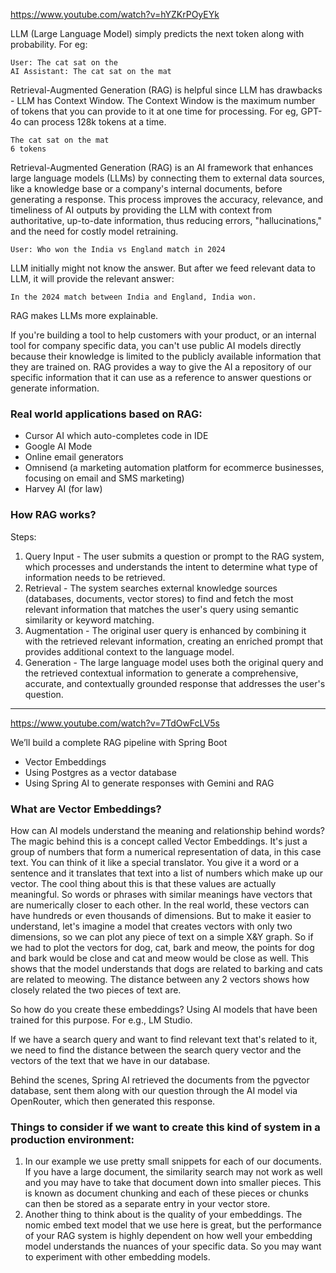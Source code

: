 https://www.youtube.com/watch?v=hYZKrPOyEYk

LLM (Large Language Model) simply predicts the next token along with probability. For eg:
```
User: The cat sat on the
AI Assistant: The cat sat on the mat
```

Retrieval-Augmented Generation (RAG) is helpful since LLM has drawbacks - LLM has Context Window. The Context Window is the maximum number of tokens that you can provide to it at one time for processing. For eg, GPT-4o can process 128k tokens at a time.
```
The cat sat on the mat
6 tokens
```

Retrieval-Augmented Generation (RAG) is an AI framework that enhances large language models (LLMs) by connecting them to external data sources, like a knowledge base or a company's internal documents, before generating a response. This process improves the accuracy, relevance, and timeliness of AI outputs by providing the LLM with context from authoritative, up-to-date information, thus reducing errors, "hallucinations," and the need for costly model retraining.
```
User: Who won the India vs England match in 2024
```

LLM initially might not know the answer. But after we feed relevant data to LLM, it will provide the relevant answer:
```
In the 2024 match between India and England, India won.
```

RAG makes LLMs more explainable.

If you're building a tool to help customers with your product, or an internal tool for company specific data, you can't use public AI models directly because their knowledge is limited to the publicly available information that they are trained on. RAG provides a way to give the AI a repository of our specific information that it can use as a reference to answer questions or generate information. 

### Real world applications based on RAG: 
- Cursor AI which auto-completes code in IDE
- Google AI Mode
- Online email generators
- Omnisend (a marketing automation platform for ecommerce businesses, focusing on email and SMS marketing)
- Harvey AI (for law)

### How RAG works?

Steps:
1. Query Input - The user submits a question or prompt to the RAG system, which processes and understands the intent to determine what type of information needs to be retrieved.
2. Retrieval - The system searches external knowledge sources (databases, documents, vector stores) to find and fetch the most relevant information that matches the user's query using semantic similarity or keyword matching.
3. Augmentation - The original user query is enhanced by combining it with the retrieved relevant information, creating an enriched prompt that provides additional context to the language model.
4. Generation - The large language model uses both the original query and the retrieved contextual information to generate a comprehensive, accurate, and contextually grounded response that addresses the user's question.

---

https://www.youtube.com/watch?v=7TdOwFcLV5s

We’ll build a complete RAG pipeline with Spring Boot
- Vector Embeddings
- Using Postgres as a vector database
- Using Spring AI to generate responses with Gemini and RAG

### What are Vector Embeddings?

How can AI models understand the meaning and relationship behind words?
The magic behind this is a concept called Vector Embeddings. It's just a group of numbers that form a numerical representation of data, in this case text. You can think of it like a special translator. You give it a word or a sentence and it translates that text into a list of numbers which make up our vector. The cool thing about this is that these values are actually meaningful. So words or phrases with similar meanings have vectors that are numerically closer to each other. In the real world, these vectors can have hundreds or even thousands of dimensions. But to make it easier to understand, let's imagine a model that creates vectors with only two dimensions, so we can plot any piece of text on a simple X&Y graph. So if we had to plot the vectors for dog, cat, bark and meow, the points for dog and bark would be close and cat and meow would be close as well. This shows that the model understands that dogs are related to barking and cats are related to meowing. The distance between any 2 vectors shows how closely related the two pieces of text are. 

So how do you create these embeddings? Using AI models that have been trained for this purpose. For e.g., LM Studio.

If we have a search query and want to find relevant text that's related to it, we need to find the distance between the search query vector and the vectors of the text that we have in our database.

Behind the scenes, Spring AI retrieved the documents from the pgvector database, sent them along with our question through the AI model via OpenRouter, which then generated this response.

### Things to consider if we want to create this kind of system in a production environment:
1. In our example we use pretty small snippets for each of our documents. If you have a large document, the similarity search may not work as well and you may have to take that document down into smaller pieces. This is known as document chunking and each of these pieces or chunks can then be stored as a separate entry in your vector store. 
2. Another thing to think about is the quality of your embeddings. The nomic embed text model that we use here is great, but the performance of your RAG system is highly dependent on how well your embedding model understands the nuances of your specific data. So you may want to experiment with other embedding models.
